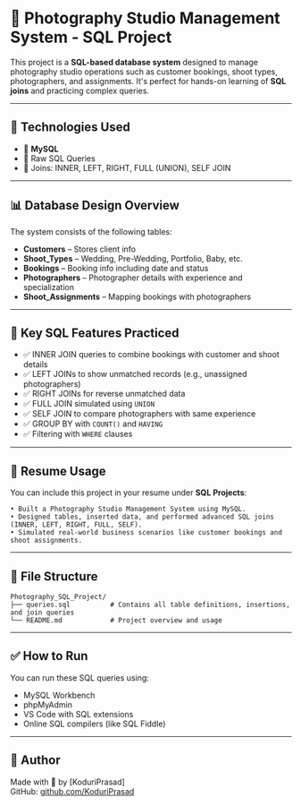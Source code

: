 
# 📸 Photography Studio Management System - SQL Project

This project is a **SQL-based database system** designed to manage photography studio operations such as customer bookings, shoot types, photographers, and assignments. It's perfect for hands-on learning of **SQL joins** and practicing complex queries.

---

## 🧰 Technologies Used

- 💾 **MySQL**  
- 📄 Raw SQL Queries  
- 🔗 Joins: INNER, LEFT, RIGHT, FULL (UNION), SELF JOIN

---

## 📊 Database Design Overview

The system consists of the following tables:
- **Customers** – Stores client info
- **Shoot_Types** – Wedding, Pre-Wedding, Portfolio, Baby, etc.
- **Bookings** – Booking info including date and status
- **Photographers** – Photographer details with experience and specialization
- **Shoot_Assignments** – Mapping bookings with photographers

---

## 📌 Key SQL Features Practiced

- ✅ INNER JOIN queries to combine bookings with customer and shoot details  
- ✅ LEFT JOINs to show unmatched records (e.g., unassigned photographers)  
- ✅ RIGHT JOINs for reverse unmatched data  
- ✅ FULL JOIN simulated using `UNION`  
- ✅ SELF JOIN to compare photographers with same experience  
- ✅ GROUP BY with `COUNT()` and `HAVING`  
- ✅ Filtering with `WHERE` clauses

---

## 💼 Resume Usage

You can include this project in your resume under **SQL Projects**:
```
• Built a Photography Studio Management System using MySQL.
• Designed tables, inserted data, and performed advanced SQL joins (INNER, LEFT, RIGHT, FULL, SELF).
• Simulated real-world business scenarios like customer bookings and shoot assignments.
```

---

## 📂 File Structure

```
Photography_SQL_Project/
├── queries.sql          # Contains all table definitions, insertions, and join queries
└── README.md            # Project overview and usage
```

---

## ✅ How to Run

You can run these SQL queries using:
- MySQL Workbench
- phpMyAdmin
- VS Code with SQL extensions
- Online SQL compilers (like SQL Fiddle)

---

## 🙌 Author

Made with 💖 by [KoduriPrasad]  
GitHub: [github.com/KoduriPrasad](https://github.com/KoduriPrasad)
